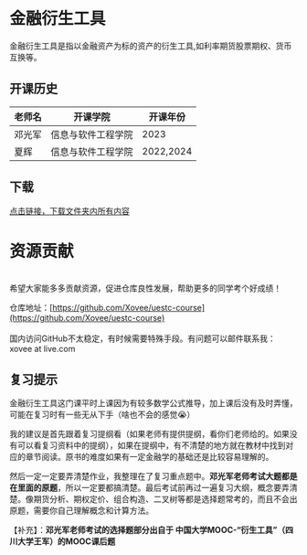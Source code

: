# 金融衍生工具

金融衍生工具是指以金融资产为标的资产的衍生工具,如利率期货股票期权、货币互换等。

## 开课历史

老师名|开课学院|开课年份|
---|---|---
邓光军|信息与软件工程学院|2023
夏辉|信息与软件工程学院|2022,2024


## 下载

[点击链接，下载文件夹内所有内容](https://xovee.github.io/gitzip/?https://github.com/Xovee/uestc-course/tree/main/课程目录/金融衍生工具)

<h1>资源贡献</h1><br>希望大家能多多贡献资源，促进仓库良性发展，帮助更多的同学考个好成绩！

仓库地址：[https://github.com/Xovee/uestc-course](https://github.com/Xovee/uestc-course) <br><br>国内访问GitHub不太稳定，有时候需要特殊手段。有问题可以邮件联系我：xovee at live.com

## 复习提示

金融衍生工具这门课平时上课因为有较多数学公式推导，加上课后没有及时弄懂，可能在复习时有一些无从下手（啥也不会的感觉😭）

我的建议是首先跟着复习提纲看（如果老师有提供提纲，看你们老师给的。如果没有可以看复习资料中的提纲），如果在提纲中，有不清楚的地方就在教材中找到对应的章节阅读。原书的难度如果有一定金融学的基础还是比较容易理解的。

然后一定一定要弄清楚作业，我整理在了复习重点题中。**邓光军老师考试大题都是在里面的原题**，所以一定要都搞清楚。最后考试前再过一遍复习大纲，概念要弄清楚。像期货分析、期权定价、组合构造、二叉树等都是选择题常考的，而且不会出原题，需要你自己理解概念和计算方法。 

【补充】：**邓光军老师考试的选择题部分出自于 中国大学MOOC-“衍生工具”（四川大学王军）的MOOC课后题**
